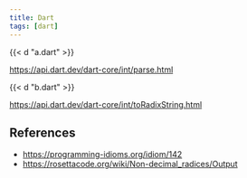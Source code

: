 ```yaml
---
title: Dart
tags: [dart]
---
```


{{< d "a.dart" >}}

<https://api.dart.dev/dart-core/int/parse.html>

{{< d "b.dart" >}}

<https://api.dart.dev/dart-core/int/toRadixString.html>

## References

- <https://programming-idioms.org/idiom/142>
- <https://rosettacode.org/wiki/Non-decimal_radices/Output>
